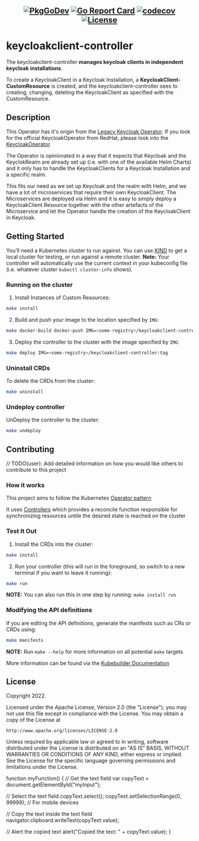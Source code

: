 ## <div align="center"> [![PkgGoDev](https://pkg.go.dev/badge/github.com/christianwoehrle/keycloakclient-controller)](https://pkg.go.dev/github.com/christianwoehrle/keycloakclient-controller)    [![Go Report Card](https://goreportcard.com/badge/github.com/christianwoehrle/keycloakclient-controller)](https://goreportcard.com/report/github.com/christianwoehrle/keycloakclient-controller)   [![codecov](https://codecov.io/gh/christianwoehrle/keycloakclient-controller/branch/main/graph/badge.svg?token=tNKcOjlxLo)](https://codecov.io/gh/christianwoehrle/keycloakclient-controller)      [![License](https://img.shields.io/badge/License-Apache%202.0-blue.svg)](https://opensource.org/licenses/Apache-2.0)
</div>

# keycloakclient-controller
The keycloakclient-controller **manages keycloak clients in independent keycloak installations**. 

To create a KeycloakClient in a Keycloak Installation, a **KeycloakClient-CustomResource** is created, and the keycloakclient-controller sees to creating, changing, deleting the KeycloakClient as specified with the CustomResource.


## Description

This Operator has it's origin from the [Legacy Keycloak Operator](https://github.com/keycloak/keycloak-operator).
If you look for the official KeycloakOperator from RedHat, please look into the [KeycloakOperator](https://github.com/keycloak/keycloak/tree/main/operator).

The Operator is opinionated in a way that it expects that Keycloak and
the KeyclokRealm are already set up (i.e. with one of the available Helm Charts) and it only has
to handle the KeycloakClients for a Keycloak Installation and a specific realm.

This fits our need as we set up Keycloak and the realm with Helm, and we have a lot of microservices that require their own KeycloakClient.
The Microservices are deployed via Helm and it is easy to simply deploy a KeycloakClient Resource together with the other artefacts of the Microservice and let
the Operator handle the creation of the KeycloakClient in Keycloak.

## Getting Started
You’ll need a Kubernetes cluster to run against. You can use [KIND](https://sigs.k8s.io/kind) to get a local cluster for testing, or run against a remote cluster.
**Note:** Your controller will automatically use the current context in your kubeconfig file (i.e. whatever cluster `kubectl cluster-info` shows).

### Running on the cluster
1. Install Instances of Custom Resources:

```sh
make install
```

2. Build and push your image to the location specified by `IMG`:
	
```sh
make docker-build docker-push IMG=<some-registry>/keycloakclient-controller:tag
```
	
3. Deploy the controller to the cluster with the image specified by `IMG`:

```sh
make deploy IMG=<some-registry>/keycloakclient-controller:tag
```

### Uninstall CRDs
To delete the CRDs from the cluster:

```sh
make uninstall
```

### Undeploy controller
UnDeploy the controller to the cluster:

```sh
make undeploy
```

## Contributing
// TODO(user): Add detailed information on how you would like others to contribute to this project

### How it works
This project aims to follow the Kubernetes [Operator pattern](https://kubernetes.io/docs/concepts/extend-kubernetes/operator/)

It uses [Controllers](https://kubernetes.io/docs/concepts/architecture/controller/) 
which provides a reconcile function responsible for synchronizing resources untile the desired state is reached on the cluster 

### Test It Out
1. Install the CRDs into the cluster:

```sh
make install
```

2. Run your controller (this will run in the foreground, so switch to a new terminal if you want to leave it running):

```sh
make run
```

**NOTE:** You can also run this in one step by running: `make install run`

### Modifying the API definitions
If you are editing the API definitions, generate the manifests such as CRs or CRDs using:

```sh
make manifests
```

**NOTE:** Run `make --help` for more information on all potential `make` targets

More information can be found via the [Kubebuilder Documentation](https://book.kubebuilder.io/introduction.html)

## License

Copyright 2022.

Licensed under the Apache License, Version 2.0 (the "License");
you may not use this file except in compliance with the License.
You may obtain a copy of the License at

    http://www.apache.org/licenses/LICENSE-2.0

Unless required by applicable law or agreed to in writing, software
distributed under the License is distributed on an "AS IS" BASIS,
WITHOUT WARRANTIES OR CONDITIONS OF ANY KIND, either express or implied.
See the License for the specific language governing permissions and
limitations under the License.

function myFunction() {
// Get the text field
var copyText = document.getElementById("myInput");

// Select the text field
copyText.select();
copyText.setSelectionRange(0, 99999); // For mobile devices

// Copy the text inside the text field
navigator.clipboard.writeText(copyText.value);

// Alert the copied text
alert("Copied the text: " + copyText.value);
} 
